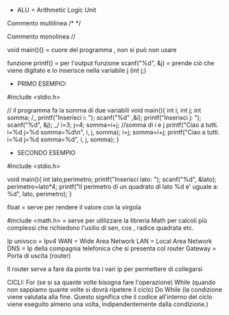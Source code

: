 - ALU = Arithmetic Logic Unit

Commento multilinea /\* \*/

Commento monolinea //

void main(){} = cuore del programma , non si può non usare

funzione printf() = per l'output
funzione scanf("%d", &j) = prende ciò che viene digitato e lo inserisce nella variabile j (int j;)

- PRIMO ESEMPIO:

#include <stdio.h>

// il programma fa la somma di due variabili
void main(){
int i;
int j;
int somma;
/_
printf("Inserisci i: ");
scanf("%d" ,&i);
printf("Inserisci j: ");
scanf("%d", &j);
_/
i=3;
j=4;
somma=i+j; //somma di i e j
printf("Ciao a tutti. i=%d j=%d somma=%d\n", i, j, somma);
i=j;
somma=i+j;
printf("Ciao a tutti. i=%d j=%d somma=%d", i, j, somma);
}

- SECONDO ESEMPIO

#include <stdio.h>

void main(){
int lato,perimetro;
printf("Inserisci lato: ");
scanf("%d", &lato);
perimetro=lato\*4;
printf("Il perimetro di un quadrato di lato %d e' uguale a: %d", lato, perimetro);
}

float = serve per rendere il valore con la virgola

#include <math.h> = serve per utilizzare la libreria Math per calcoli più complessi che richiedono l'usilio di sen, cos , radice quadrata etc.

Ip univoco = Ipv4
WAN = Wide Area Network
LAN = Local Area Network
DNS = Ip della compagnia telefonica che si presenta col router
Gateway = Porta di uscita (router)

Il router serve a fare da ponte tra i vari ip per permettere di collegarsi

CICLI:
For (se si sa quante volte bisogna fare l'operazione)
While (quando non sappiamo quante volte si dovrà ripetere il ciclo)
Do While (la condizione viene valutata alla fine. Questo significa che il codice all'interno del ciclo viene eseguito almeno una volta, indipendentemente dalla condizione.)
